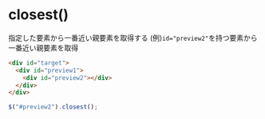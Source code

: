 # closest()
指定した要素から一番近い親要素を取得する
(例)`id="preview2"`を持つ要素から一番近い親要素を取得
```html
<div id="target">
  <div id="preview1">
    <div id="preview2"></div>
  </div>
</div>
```
```js
$("#preview2").closest();
```
